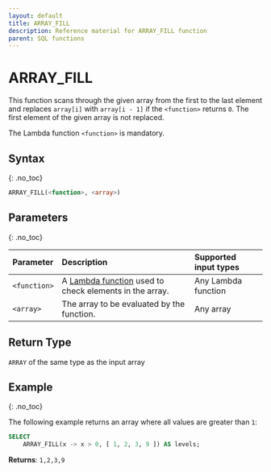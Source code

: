 ```yaml
---
layout: default
title: ARRAY_FILL
description: Reference material for ARRAY_FILL function
parent: SQL functions
---
```


# ARRAY\_FILL

This function scans through the given array from the first to the last element and replaces `array[i]` with `array[i - 1]` if the `<function>` returns `0`. The first element of the given array is not replaced.

The Lambda function `<function>` is mandatory.

## Syntax
{: .no_toc}

```sql
ARRAY_FILL(<function>, <array>)
```

## Parameters 
{: .no_toc}

| Parameter | Description       | Supported input types | 
| :--------- | :------------------------ | :---------| 
| `<function>`  | A [Lambda function](../../working-with-semi-structured-data/working-with-arrays.md#manipulating-arrays-with-lambda-functions) used to check elements in the array. | Any Lambda function | 
| `<array>`   | The array to be evaluated by the function.     | Any array | 

## Return Type
`ARRAY` of the same type as the input array 

## Example
{: .no_toc}

The following example returns an array where all values are greater than `1`:
```sql
SELECT
	ARRAY_FILL(x -> x > 0, [ 1, 2, 3, 9 ]) AS levels;
```

**Returns**: `1,2,3,9`

